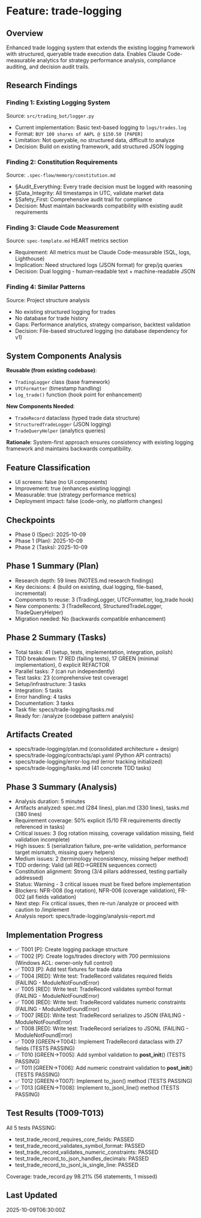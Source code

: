 # Feature: trade-logging

## Overview
Enhanced trade logging system that extends the existing logging framework with structured, queryable trade execution data. Enables Claude Code-measurable analytics for strategy performance analysis, compliance auditing, and decision audit trails.

## Research Findings

### Finding 1: Existing Logging System
Source: `src/trading_bot/logger.py`
- Current implementation: Basic text-based logging to `logs/trades.log`
- Format: `BUY 100 shares of AAPL @ $150.50 [PAPER]`
- Limitation: Not queryable, no structured data, difficult to analyze
- Decision: Build on existing framework, add structured JSON logging

### Finding 2: Constitution Requirements
Source: `.spec-flow/memory/constitution.md`
- §Audit_Everything: Every trade decision must be logged with reasoning
- §Data_Integrity: All timestamps in UTC, validate market data
- §Safety_First: Comprehensive audit trail for compliance
- Decision: Must maintain backwards compatibility with existing audit requirements

### Finding 3: Claude Code Measurement
Source: `spec-template.md` HEART metrics section
- Requirement: All metrics must be Claude Code-measurable (SQL, logs, Lighthouse)
- Implication: Need structured logs (JSON format) for grep/jq queries
- Decision: Dual logging - human-readable text + machine-readable JSON

### Finding 4: Similar Patterns
Source: Project structure analysis
- No existing structured logging for trades
- No database for trade history
- Gaps: Performance analytics, strategy comparison, backtest validation
- Decision: File-based structured logging (no database dependency for v1)

## System Components Analysis
**Reusable (from existing codebase)**:
- `TradingLogger` class (base framework)
- `UTCFormatter` (timestamp handling)
- `log_trade()` function (hook point for enhancement)

**New Components Needed**:
- `TradeRecord` dataclass (typed trade data structure)
- `StructuredTradeLogger` (JSON logging)
- `TradeQueryHelper` (analytics queries)

**Rationale**: System-first approach ensures consistency with existing logging framework and maintains backwards compatibility.

## Feature Classification
- UI screens: false (no UI components)
- Improvement: true (enhances existing logging)
- Measurable: true (strategy performance metrics)
- Deployment impact: false (code-only, no platform changes)

## Checkpoints
- Phase 0 (Spec): 2025-10-09
- Phase 1 (Plan): 2025-10-09
- Phase 2 (Tasks): 2025-10-09

## Phase 1 Summary (Plan)
- Research depth: 59 lines (NOTES.md research findings)
- Key decisions: 4 (build on existing, dual logging, file-based, incremental)
- Components to reuse: 3 (TradingLogger, UTCFormatter, log_trade hook)
- New components: 3 (TradeRecord, StructuredTradeLogger, TradeQueryHelper)
- Migration needed: No (backwards compatible enhancement)

## Phase 2 Summary (Tasks)
- Total tasks: 41 (setup, tests, implementation, integration, polish)
- TDD breakdown: 17 RED (failing tests), 17 GREEN (minimal implementation), 0 explicit REFACTOR
- Parallel tasks: 7 (can run independently)
- Test tasks: 23 (comprehensive test coverage)
- Setup/infrastructure: 3 tasks
- Integration: 5 tasks
- Error handling: 4 tasks
- Documentation: 3 tasks
- Task file: specs/trade-logging/tasks.md
- Ready for: /analyze (codebase pattern analysis)

## Artifacts Created
- specs/trade-logging/plan.md (consolidated architecture + design)
- specs/trade-logging/contracts/api.yaml (Python API contracts)
- specs/trade-logging/error-log.md (error tracking initialized)
- specs/trade-logging/tasks.md (41 concrete TDD tasks)

## Phase 3 Summary (Analysis)
- Analysis duration: 5 minutes
- Artifacts analyzed: spec.md (284 lines), plan.md (330 lines), tasks.md (380 lines)
- Requirement coverage: 50% explicit (5/10 FR requirements directly referenced in tasks)
- Critical issues: 3 (log rotation missing, coverage validation missing, field validation incomplete)
- High issues: 5 (serialization failure, pre-write validation, performance target mismatch, missing query helpers)
- Medium issues: 2 (terminology inconsistency, missing helper method)
- TDD ordering: Valid (all RED→GREEN sequences correct)
- Constitution alignment: Strong (3/4 pillars addressed, testing partially addressed)
- Status: Warning - 3 critical issues must be fixed before implementation
- Blockers: NFR-008 (log rotation), NFR-006 (coverage validation), FR-002 (all fields validation)
- Next step: Fix critical issues, then re-run /analyze or proceed with caution to /implement
- Analysis report: specs/trade-logging/analysis-report.md

## Implementation Progress
- ✅ T001 [P]: Create logging package structure
- ✅ T002 [P]: Create logs/trades directory with 700 permissions (Windows ACL: owner-only full control)
- ✅ T003 [P]: Add test fixtures for trade data
- ✅ T004 [RED]: Write test: TradeRecord validates required fields (FAILING - ModuleNotFoundError)
- ✅ T005 [RED]: Write test: TradeRecord validates symbol format (FAILING - ModuleNotFoundError)
- ✅ T006 [RED]: Write test: TradeRecord validates numeric constraints (FAILING - ModuleNotFoundError)
- ✅ T007 [RED]: Write test: TradeRecord serializes to JSON (FAILING - ModuleNotFoundError)
- ✅ T008 [RED]: Write test: TradeRecord serializes to JSONL (FAILING - ModuleNotFoundError)
- ✅ T009 [GREEN→T004]: Implement TradeRecord dataclass with 27 fields (TESTS PASSING)
- ✅ T010 [GREEN→T005]: Add symbol validation to __post_init__() (TESTS PASSING)
- ✅ T011 [GREEN→T006]: Add numeric constraint validation to __post_init__() (TESTS PASSING)
- ✅ T012 [GREEN→T007]: Implement to_json() method (TESTS PASSING)
- ✅ T013 [GREEN→T008]: Implement to_jsonl_line() method (TESTS PASSING)

## Test Results (T009-T013)
All 5 tests PASSING:
- test_trade_record_requires_core_fields: PASSED
- test_trade_record_validates_symbol_format: PASSED
- test_trade_record_validates_numeric_constraints: PASSED
- test_trade_record_to_json_handles_decimals: PASSED
- test_trade_record_to_jsonl_is_single_line: PASSED

Coverage: trade_record.py 98.21% (56 statements, 1 missed)

## Last Updated
2025-10-09T06:30:00Z
